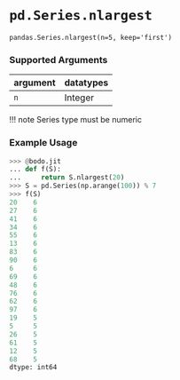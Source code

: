 # `pd.Series.nlargest`

`pandas.Series.nlargest(n=5, keep='first')`

### Supported Arguments

| argument | datatypes |
|-----------------------------|----------------------------------------|
| `n` | Integer |

!!! note
Series type must be numeric

### Example Usage

```py
>>> @bodo.jit
... def f(S):
...     return S.nlargest(20)
>>> S = pd.Series(np.arange(100)) % 7
>>> f(S)
20    6
27    6
41    6
34    6
55    6
13    6
83    6
90    6
6     6
69    6
48    6
76    6
62    6
97    6
19    5
5     5
26    5
61    5
12    5
68    5
dtype: int64
```

